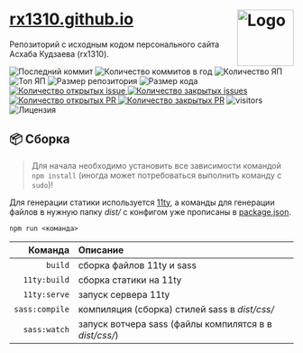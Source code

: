 <img title="Логотип проекта" src="https://avatars.githubusercontent.com/u/33829769?v=4" alt="Logo" width="100px" align="right" /> [rx1310.github.io](https://rx1310.github.io)
======
Репозиторий с исходным кодом персонального сайта Асхаба Кудзаева (rx1310).

![Последний коммит](https://img.shields.io/github/last-commit/rx1310/rx1310.github.io)
![Количество коммитов в год](https://img.shields.io/github/commit-activity/y/rx1310/rx1310.github.io)
![Количество ЯП](https://img.shields.io/github/languages/count/rx1310/rx1310.github.io?color=fff)
![Топ ЯП](https://img.shields.io/github/languages/top/rx1310/rx1310.github.io?color=C76494)
![Размер репозитория](https://img.shields.io/github/repo-size/rx1310/rx1310.github.io?color=ffb600)
![Размер кода](https://img.shields.io/github/languages/code-size/rx1310/rx1310.github.io)
[![Количество открытых issue](https://img.shields.io/github/issues-raw/rx1310/rx1310.github.io)
![Количество закрытых issues](https://img.shields.io/github/issues-closed-raw/rx1310/rx1310.github.io?color=354a6d)](https://github.com/rx1310/rx1310.github.io/issues)
[![Количество открытых PR](https://img.shields.io/github/issues-pr-raw/rx1310/rx1310.github.io?label=open%20PR%27s)
![Количество закрытых PR](https://img.shields.io/github/issues-pr-closed-raw/rx1310/rx1310.github.io?label=closed%20PR%27s)](https://github.com/rx1310/rx1310.github.io/pulls)
![visitors](https://visitor-badge.laobi.icu/badge?page_id=rx1310.rx1310.github.io)
![Лицензия](https://img.shields.io/github/license/rx1310/rx1310.github.io?label=license)

## 📦 Сборка
> Для начала необходимо установить все зависимости командой `npm install` (иногда может потребоваться выполнить команду с `sudo`)!

Для генерации статики используется [11ty](https://github.com/11ty), а команды для генерации файлов в нужную папку _dist/_ с конфигом уже прописаны в [package.json](package.json).

```shell
npm run <команда>
```

Команда          | Описание
---------------: | :-----------------------------------------------------
`build`          | сборка файлов 11ty и sass
`11ty:build`     | сборка статики на 11ty
`11ty:serve`     | запуск сервера 11ty
`sass:compile`   | компиляция (сборка) стилей sass в _dist/css/_
`sass:watch`     | запуск вотчера sass (файлы компилятся в в _dist/css/_)